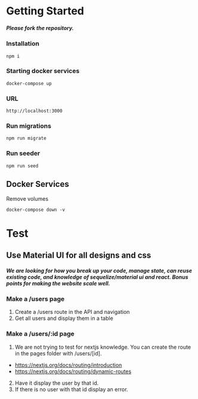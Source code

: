 # Getting Started

##### Please fork the repository.

### Installation

```
npm i
```

### Starting docker services

```
docker-compose up
```

### URL

```
http://localhost:3000
```

### Run migrations

```
npm run migrate
```

### Run seeder

```
npm run seed
```

## Docker Services

Remove volumes

```
docker-compose down -v
```

# Test

## Use Material UI for all designs and css

##### We are looking for how you break up your code, manage state, can reuse existing code, and knowledge of sequelize/material ui and react. Bonus points for making the website scale well.

### Make a /users page

1. Create a /users route in the API and navigation
2. Get all users and display them in a table

### Make a /users/:id page

1. We are not trying to test for nextjs knowledge. You can create the route in the pages folder with /users/[id].
- https://nextjs.org/docs/routing/introduction
- https://nextjs.org/docs/routing/dynamic-routes
2. Have it display the user by that id.
3. If there is no user with that id display an error.
